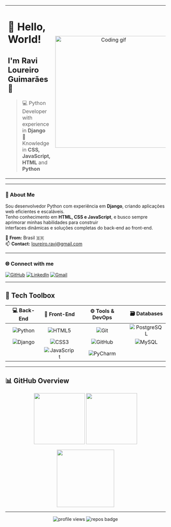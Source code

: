 <table>
  <tr>
    <td width="50%" valign="center">

# 👋 Hello, World!  
## I'm **Ravi Loureiro Guimarães** 🚀  

> 💻 Python Developer with experience in **Django**  
> 🎯 Knowledge in **CSS, JavaScript, HTML** and **Python**

  </td>
    <td width="50%" align="center">
      <img src="https://user-images.githubusercontent.com/57039079/68556083-b2038700-0428-11ea-8add-e9abd09f6b23.gif" width="350" alt="Coding gif">
    </td>
  </tr>
</table>

---

### 🧭 About Me  
Sou desenvolvedor Python com experiência em **Django**, criando aplicações web eficientes e escaláveis.  
Tenho conhecimento em **HTML, CSS e JavaScript**, e busco sempre aprimorar minhas habilidades para construir  
interfaces dinâmicas e soluções completas do back-end ao front-end.

📍 **From:** Brasil 🇧🇷  
📫 **Contact:** [loureiro.ravi@gmail.com](mailto:loureiro.ravi@gmail.com)

---

### 🌐 Connect with me  
[![GitHub](https://img.shields.io/badge/GitHub-181717?style=flat&logo=github&logoColor=white)](https://github.com/clemsonrpg)
[![LinkedIn](https://img.shields.io/badge/LinkedIn-0077b5?style=flat&logo=linkedin&logoColor=white)](https://www.linkedin.com/in/ravi-loureiro-guimaraes/)
[![Gmail](https://img.shields.io/badge/Gmail-d14836?style=flat&logo=gmail&logoColor=white)](mailto:loureiro.ravi@gmail.com)

---

## 🧰 Tech Toolbox  

| 💻 Back-End | 🎨 Front-End | ⚙️ Tools & DevOps | 🗃️ Databases |
|:------------:|:-------------:|:------------------:|:--------------:|
| ![Python](https://cdn.jsdelivr.net/gh/devicons/devicon/icons/python/python-original.svg) | ![HTML5](https://cdn.jsdelivr.net/gh/devicons/devicon/icons/html5/html5-original.svg) | ![Git](https://cdn.jsdelivr.net/gh/devicons/devicon/icons/git/git-original.svg) | ![PostgreSQL](https://cdn.jsdelivr.net/gh/devicons/devicon/icons/postgresql/postgresql-original.svg) |
| ![Django](https://cdn.jsdelivr.net/gh/devicons/devicon/icons/django/django-plain.svg) | ![CSS3](https://cdn.jsdelivr.net/gh/devicons/devicon/icons/css3/css3-original.svg) | ![GitHub](https://cdn.jsdelivr.net/gh/devicons/devicon/icons/github/github-original.svg) | ![MySQL](https://cdn.jsdelivr.net/gh/devicons/devicon/icons/mysql/mysql-original.svg) |
|  | ![JavaScript](https://cdn.jsdelivr.net/gh/devicons/devicon/icons/javascript/javascript-original.svg) | ![PyCharm](https://cdn.jsdelivr.net/gh/devicons/devicon/icons/pycharm/pycharm-original.svg) |  |

---

## 📊 GitHub Overview  

<p align="center">
  <img height="160em" src="https://github-readme-stats.vercel.app/api?username=clemsonrpg&show_icons=true&theme=radical&count_private=true" />
  <img height="160em" src="https://github-readme-stats.vercel.app/api/top-langs/?username=clemsonrpg&layout=compact&theme=radical" />
</p>

<p align="center">
  <img height="180em" src="https://github-readme-streak-stats.herokuapp.com/?user=clemsonrpg&theme=radical" />
</p>

---

<p align="center">
  <img src="https://komarev.com/ghpvc/?username=clemsonrpg&color=blueviolet" alt="profile views" />
  <img src="https://badges.pufler.dev/repos/clemsonrpg" alt="repos badge" />
  <img src="https://badges.
